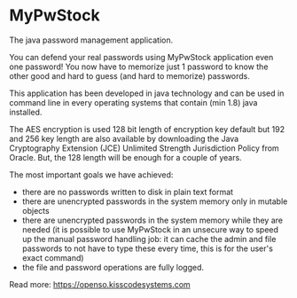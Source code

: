 # MyPwStock
The java password management application.

  You can defend your real passwords using MyPwStock application even one
  password!
  You now have to memorize just 1 password to know the other good and hard to
  guess (and hard to memorize) passwords.

  This application has been developed in java technology and can be used in
  command line in every operating systems that contain (min 1.8) java installed.

  The AES encryption is used 128 bit length of encryption key default but 192
  and 256 key length are also available by downloading the
  Java Cryptography Extension (JCE) Unlimited Strength Jurisdiction Policy
  from Oracle. But, the 128 length will be enough for a couple of years.

  The most important goals we have achieved:
  - there are no passwords written to disk in plain text format
  - there are unencrypted passwords in the system memory only in mutable objects
  - there are unencrypted passwords in the system memory while they are needed
    (it is possible to use MyPwStock in an unsecure way to speed up the manual
    password handling job: it can cache the admin and file passwords to not have
    to type these every time, this is for the user's exact command)
  - the file and password operations are fully logged.
  
Read more: https://openso.kisscodesystems.com
